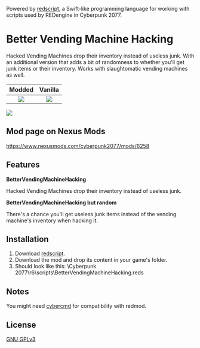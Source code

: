 Powered by [redscript](https://github.com/jac3km4/redscript), a Swift-like programming language for working with scripts used by REDengine in Cyberpunk 2077.

# Better Vending Machine Hacking

Hacked Vending Machines drop their inventory instead of useless junk. With an additional version that adds a bit of randomness to whether you'll get junk items or their inventory. Works with slaughtomatic vending machines as well.

Modded             |  Vanilla
:-------------------------:|:-------------------------:
![](https://staticdelivery.nexusmods.com/mods/3333/images/6258/6258-1667443935-1223314437.png) | ![](https://staticdelivery.nexusmods.com/mods/3333/images/6258/6258-1667470930-144397873.png)

![](https://i.imgur.com/NEvqTCk.gif)

## Mod page on Nexus Mods

https://www.nexusmods.com/cyberpunk2077/mods/6258

## Features

**BetterVendingMachineHacking**

Hacked Vending Machines drop their inventory instead of useless junk.

**BetterVendingMachineHacking but random**

There's a chance you'll get useless junk items instead of the vending machine's inventory when hacking it.

## Installation

1. Download [redscript](https://www.nexusmods.com/cyberpunk2077/mods/1511).
2. Download the mod and drop its content in your game's folder. 
3. Should look like this: \Cyberpunk 2077\r6\scripts\BetterVendingMachineHacking.reds

## Notes

You might need [cybercmd](https://www.nexusmods.com/cyberpunk2077/mods/5176) for compatibility with redmod.

## License

[GNU GPLv3](https://choosealicense.com/licenses/gpl-3.0/)